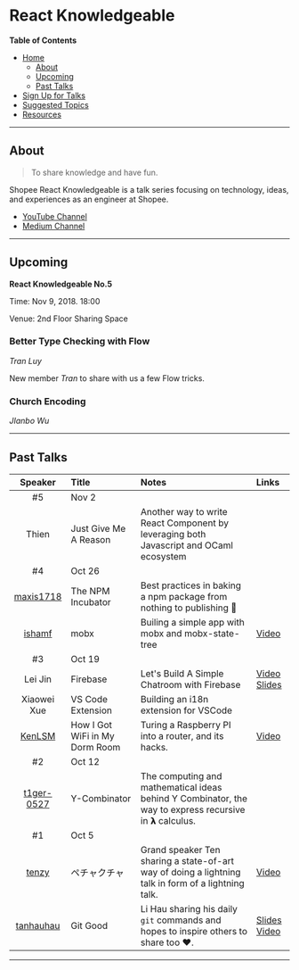 # React Knowledgeable

**Table of Contents**

- [Home](#)
  - [About](#about)
  - [Upcoming](#upcoming)
  - [Past Talks](#past-talks)
- [Sign Up for Talks](./scheduling/sign-up-for-talks.md)
- [Suggested Topics](./suggested-topics.md)
- [Resources](./resources.md)

---

## About

> To share knowledge and have fun.

Shopee React Knowledgeable is a talk series focusing on technology, ideas, and experiences as an engineer at Shopee.

- [YouTube Channel](https://www.youtube.com/channel/UCswxnKjnWhnSR00wC1J8LZA)
- [Medium Channel](https://medium.com/shopee-react-knowledgeable)

---

## Upcoming

**React Knowledgeable No.5**

Time: Nov 9, 2018. 18:00

Venue: 2nd Floor Sharing Space

### Better Type Checking with Flow

_Tran Luy_

New member _Tran_ to share with us a few Flow tricks.

### Church Encoding

_JIanbo Wu_

---

## Past Talks

|                   Speaker                   | Title                          | Notes                                                                                                 | Links                                                                                                   |
| :-----------------------------------------: | :----------------------------- | :---------------------------------------------------------------------------------------------------- | :------------------------------------------------------------------------------------------------------ |
|                     #5                      | Nov 2                          |
|                    Thien                    | Just Give Me A Reason          | Another way to write React Component by leveraging both Javascript and OCaml ecosystem                |
|                     #4                      | Oct 26                         |
|  [maxis1718](https://github.com/maxis1718)  | The NPM Incubator              | Best practices in baking a npm package from nothing to publishing 🎉                                  |
|     [ishamf](https://github.com/ishamf)     | mobx                           | Builing a simple app with mobx and mobx-state-tree                                                    | [Video](https://www.youtube.com/watch?v=j_bR3xohup4&)                                                   |
|                     #3                      | Oct 19                         |
|                   Lei Jin                   | Firebase                       | Let's Build A Simple Chatroom with Firebase                                                           | [Video](https://www.youtube.com/watch?v=ZwLfnZYNb0E&t=2s) [Slides](http://slides.com/jinlei/firebase#/) |
|                 Xiaowei Xue                 | VS Code Extension              | Building an i18n extension for VSCode                                                                 |
|     [KenLSM](https://github.com/KenLSM)     | How I Got WiFi in My Dorm Room | Turing a Raspberry PI into a router, and its hacks.                                                   | [Video](https://www.youtube.com/watch?v=SfUk_Y41JnQ&t=2s)                                               |
|                     #2                      | Oct 12                         |
| [t1ger-0527](https://github.com/t1ger-0527) | Y-Combinator                   | The computing and mathematical ideas behind Y Combinator, the way to express recursive in 𝝺 calculus. |
|                     #1                      | Oct 5                          |
|     [tenzy](https://github.com/Tzyinc)      | ペチャクチャ                   | Grand speaker Ten sharing a state-of-art way of doing a lightning talk in form of a lightning talk.   | [Video](https://www.youtube.com/watch?v=EQOyzFnEsvM)                                                    |
|  [tanhauhau](https://github.com/tanhauhau)  | Git Good                       | Li Hau sharing his daily `git` commands and hopes to inspire others to share too ❤️.                  | [Slides](https://slides.com/tanhauhau/git) [Video](https://www.youtube.com/watch?v=vpFKAV1Zy5Y)         |

---
